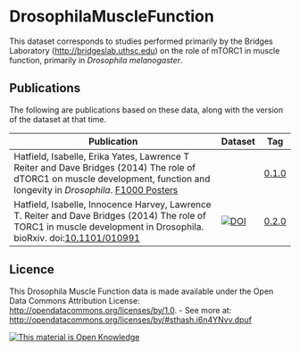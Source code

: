 DrosophilaMuscleFunction
========================

This dataset corresponds to studies performed primarily by the Bridges Laboratory (http://bridgeslab.uthsc.edu) on the role of mTORC1 in muscle function, primarily in *Drosophila melanogaster*.

Publications
-------------

The following are publications based on these data, along with the version of the dataset at that time.

| Publication | Dataset | Tag |
|-------------|---------|-----|
| Hatfield, Isabelle, Erika Yates, Lawrence T Reiter and Dave Bridges (2014) The role of dTORC1 on muscle development, function and longevity in *Drosophila*. [F1000 Posters](http://f1000.com/posters/browse/summary/1095104)    |      |  [0.1.0](https://github.com/BridgesLab/DrosophilaMuscleFunction/releases/tag/0.1.0)   |
| Hatfield, Isabelle, Innocence Harvey, Lawrence T. Reiter and Dave Bridges (2014) The role of TORC1 in muscle development in Drosophila. bioRxiv. doi:[10.1101/010991](http://dx.doi.org/10.1101/010991)    |     [![DOI](https://zenodo.org/badge/doi/10.5281/zenodo.13367.svg)](http://dx.doi.org/10.5281/zenodo.13367)   |  [0.2.0](https://github.com/BridgesLab/DrosophilaMuscleFunction/releases/tag/0.2.0)   |


Licence
--------
This Drosophila Muscle Function data is made available under the Open Data Commons Attribution License: http://opendatacommons.org/licenses/by/1.0. - See more at: http://opendatacommons.org/licenses/by/#sthash.i6n4YNvv.dpuf

<!-- Open Knowledge Link -->
 <a href="http://opendefinition.org/">
 <img alt="This material is Open Knowledge" border="0"
  src="http://assets.okfn.org/images/ok_buttons/ok_80x15_blue.png" /></a>
<!-- /Open Knowledge Link -->
